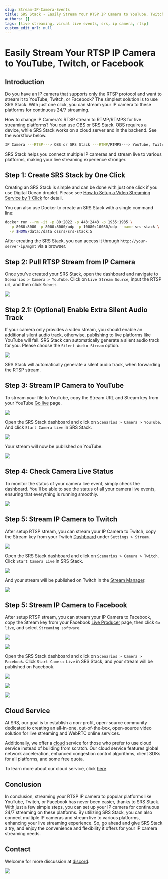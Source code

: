 ```yaml
---
slug: Stream-IP-Camera-Events
title: SRS Stack - Easily Stream Your RTSP IP Camera to YouTube, Twitch, or Facebook
authors: []
tags: [live streaming, virual live events, srs, ip camera, rtsp]
custom_edit_url: null
---
```


# Easily Stream Your RTSP IP Camera to YouTube, Twitch, or Facebook

## Introduction

Do you have an IP camera that supports only the RTSP protocol and want to stream it to YouTube, Twitch, 
or Facebook? The simplest solution is to use SRS Stack. With just one click, you can stream your IP 
camera to these platforms for continuous 24/7 streaming.

<!--truncate-->

How to change IP Camera's RTSP stream to RTMP/RTMPS for live streaming platforms? You can use OBS or 
SRS Stack. OBS requires a device, while SRS Stack works on a cloud server and in the backend. See the 
workflow below.

```bash
IP Camera ---RTSP---> OBS or SRS Stack ---RTMP/RTMPS---> YouTube, Twitch, or Facebook
```

SRS Stack helps you connect multiple IP cameras and stream live to various platforms, making your live 
streaming experience stronger.

## Step 1: Create SRS Stack by One Click

Creating an SRS Stack is simple and can be done with just one click if you use Digital Ocean droplet.
Please see [How to Setup a Video Streaming Service by 1-Click](./2022-04-09-SRS-Stack-Tutorial.md) for detail.

You can also use Docker to create an SRS Stack with a single command line:

```bash
docker run --rm -it -p 80:2022 -p 443:2443 -p 1935:1935 \
  -p 8080:8080 -p 8000:8000/udp -p 10080:10080/udp --name srs-stack \
  -v $HOME/data:/data ossrs/srs-stack:5
```

After creating the SRS Stack, you can access it through `http://your-server-ip/mgmt` via a browser.

## Step 2: Pull RTSP Stream from IP Camera

Once you've created your SRS Stack, open the dashboard and navigate to `Scenarios > Camera > YouTube`. 
Click on `Live Stream Source`, input the RTSP url, and then click `Submit`.

![](/img/blog-2023-10-11-01.png)

## Step 2.1: (Optional) Enable Extra Silent Audio Track

If your camera only provides a video stream, you should enable an additional silent audio track, 
otherwise, publishing to live platforms like YouTube will fail. SRS Stack can automatically generate 
a silent audio track for you. Please choose the `Silent Audio Stream` option.

![](/img/blog-2023-10-11-14.png)

SRS Stack will automatically generate a silent audio track, when forwarding the RTSP stream.

## Step 3: Stream IP Camera to YouTube

To stream your file to YouTube, copy the Stream URL and Stream key from your YouTube [Go live](https://studio.youtube.com/channel/UC/livestreaming) page.

![](/img/blog-2023-10-11-02.png)

Open the SRS Stack dashboard and click on `Scenarios > Camera > YouTube`. And click `Start Camera Live` in SRS Stack.

![](/img/blog-2023-10-11-03.png)

Your stream will now be published on YouTube.

![](/img/blog-2023-10-11-04.png)

## Step 4: Check Camera Live Status

To monitor the status of your camera live event, simply check the dashboard. You'll be able to see the status of all your camera live events, ensuring that everything is running smoothly.

![](/img/blog-2023-10-11-05.png)

## Step 5: Stream IP Camera to Twitch

After setup RTSP stream, you can stream your IP Camera to Twitch, copy the Stream key from your 
Twitch [Dashboard](https://www.twitch.tv/dashboard/settings) under `Settings > Stream`.

![](/img/blog-2023-10-11-06.png)

Open the SRS Stack dashboard and click on `Scenarios > Camera > Twitch`. Click `Start Camera Live` in SRS Stack.

![](/img/blog-2023-10-11-07.png)

And your stream will be published on Twitch in the [Stream Manager](https://www.twitch.tv/dashboard/stream).

![](/img/blog-2023-10-11-08.png)

## Step 5: Stream IP Camera to Facebook

After setup RTSP stream, you can stream your IP Camera to Facebook, copy the Stream key from your 
Facebook [Live Producer](https://www.facebook.com/live/producer?ref=OBS) page,
then click `Go live`, and select `Streaming software`.

![](/img/blog-2023-10-11-09.png)

![](/img/blog-2023-10-11-10.png)

Open the SRS Stack dashboard and click on `Scenarios > Camera > Facebook`. Click `Start Camera Live` in SRS Stack, and your stream will be published on Facebook.

![](/img/blog-2023-10-11-11.png)

![](/img/blog-2023-10-11-12.png)

![](/img/blog-2023-10-11-13.png)

## Cloud Service

At SRS, our goal is to establish a non-profit, open-source community dedicated to creating an all-in-one, 
out-of-the-box, open-source video solution for live streaming and WebRTC online services.

Additionally, we offer a [cloud](/cloud) service for those who prefer to use cloud service instead of building from 
scratch. Our cloud service features global network acceleration, enhanced congestion control algorithms, 
client SDKs for all platforms, and some free quota.

To learn more about our cloud service, click [here](/docs/v6/doc/cloud).

## Conclusion

In conclusion, streaming your RTSP IP camera to popular platforms like YouTube, Twitch, or Facebook has never 
been easier, thanks to SRS Stack. With just a few simple steps, you can set up your IP camera for continuous 
24/7 streaming on these platforms. By utilizing SRS Stack, you can also connect multiple IP cameras and stream 
live to various platforms, enhancing your live streaming experience. So, go ahead and give SRS Stack a try, and 
enjoy the convenience and flexibility it offers for your IP camera streaming needs.

## Contact

Welcome for more discussion at [discord](https://discord.gg/bQUPDRqy79).

![](https://ossrs.io/gif/v1/sls.gif?site=ossrs.io&path=/lts/blog-en/2023-10-11-Stream-IP-Camera-Events)
